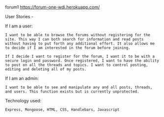 forum1
https://forum-one-wdi.herokuapp.com/

User Stories -

If I am a user:
    
    I want to be able to browse the forums without registering for the site. This way I can both search for information and read posts without having to put forth any additional effort. It also allows me to decide if I am interested in the forum before joining.

    If I decide I want to register for the forum, I want it to be with a secure login and password. Once registered, I want to have the ability to post on all the threads and topics. I want to control posting, editing and deleting all of my posts.

If I am an admin:

    I want to be able to see and manipulate any and all posts, threads, and users. This function exists but is currently unprotected.

Technology used:

    Express, Mongoose, HTML, CSS, Handlebars, Javascript
